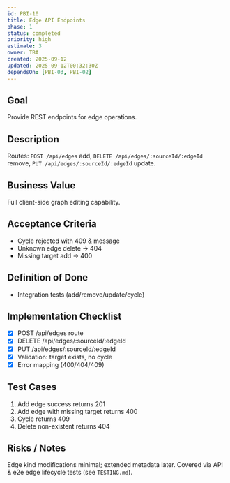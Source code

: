 ```yaml
---
id: PBI-10
title: Edge API Endpoints
phase: 1
status: completed
priority: high
estimate: 3
owner: TBA
created: 2025-09-12
updated: 2025-09-12T00:32:30Z
dependsOn: [PBI-03, PBI-02]
---
```


## Goal
Provide REST endpoints for edge operations.

## Description
Routes: `POST /api/edges` add, `DELETE /api/edges/:sourceId/:edgeId` remove, `PUT /api/edges/:sourceId/:edgeId` update.

## Business Value
Full client-side graph editing capability.

## Acceptance Criteria
- Cycle rejected with 409 & message
- Unknown edge delete -> 404
- Missing target add -> 400

## Definition of Done
- Integration tests (add/remove/update/cycle)

## Implementation Checklist
- [x] POST /api/edges route
- [x] DELETE /api/edges/:sourceId/:edgeId
- [x] PUT /api/edges/:sourceId/:edgeId
- [x] Validation: target exists, no cycle
- [x] Error mapping (400/404/409)

## Test Cases
1. Add edge success returns 201
2. Add edge with missing target returns 400
3. Cycle returns 409
4. Delete non-existent returns 404

## Risks / Notes
Edge kind modifications minimal; extended metadata later. Covered via API & e2e edge lifecycle tests (see `TESTING.md`).
